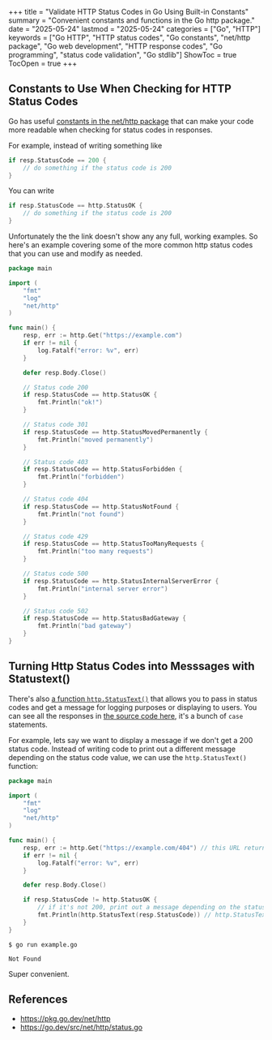 +++
title = "Validate HTTP Status Codes in Go Using Built-in Constants"
summary = "Convenient constants and functions in the Go http package."
date = "2025-05-24"
lastmod = "2025-05-24"
categories = ["Go", "HTTP"]
keywords = ["Go HTTP", "HTTP status codes", "Go constants", "net/http package", "Go web development", "HTTP response codes", "Go programming", "status code validation", "Go stdlib"]
ShowToc = true
TocOpen = true
+++

## Constants to Use When Checking for HTTP Status Codes

Go has useful [constants in the net/http package](https://pkg.go.dev/net/http#pkg-constants) that can make your code more readable when checking for status codes in responses.

For example, instead of writing something like

```go
if resp.StatusCode == 200 {
    // do something if the status code is 200
}
```

You can write
```go
if resp.StatusCode == http.StatusOK {
    // do something if the status code is 200
}
```

Unfortunately the the link doesn't show any any full, working examples. So here's an example covering some of the more common http status codes that you can use and modify as needed.

```go
package main

import (
	"fmt"
	"log"
	"net/http"
)

func main() {
	resp, err := http.Get("https://example.com")
	if err != nil {
		log.Fatalf("error: %v", err)
	}

	defer resp.Body.Close()

	// Status code 200
	if resp.StatusCode == http.StatusOK {
		fmt.Println("ok!")
	}

	// Status code 301
	if resp.StatusCode == http.StatusMovedPermanently {
		fmt.Println("moved permanently")
	}

	// Status code 403
	if resp.StatusCode == http.StatusForbidden {
		fmt.Println("forbidden")
	}

	// Status code 404
	if resp.StatusCode == http.StatusNotFound {
		fmt.Println("not found")
	}

	// Status code 429
	if resp.StatusCode == http.StatusTooManyRequests {
		fmt.Println("too many requests")
	}

	// Status code 500
	if resp.StatusCode == http.StatusInternalServerError {
		fmt.Println("internal server error")
	}

	// Status code 502
	if resp.StatusCode == http.StatusBadGateway {
		fmt.Println("bad gateway")
	}
}
```

## Turning Http Status Codes into Messsages with Statustext()

There's also [a function `http.StatusText()`](https://pkg.go.dev/net/http#StatusText) that allows you to pass in status codes and get a message for logging purposes or displaying to users. You can see all the responses in [the source code here](https://go.dev/src/net/http/status.go), it's a bunch of `case` statements.

For example, lets say we want to display a message if we don't get a 200 status code. Instead of writing code to print out a different message depending on the status code value, we can use the `http.StatusText()` function:

```go
package main

import (
	"fmt"
	"log"
	"net/http"
)

func main() {
	resp, err := http.Get("https://example.com/404") // this URL returns a 404 status code
	if err != nil {
		log.Fatalf("error: %v", err)
	}

	defer resp.Body.Close()

	if resp.StatusCode != http.StatusOK {
		// if it's not 200, print out a message depending on the status code
		fmt.Println(http.StatusText(resp.StatusCode)) // http.StatusText() is called here
	}
}
```

```
$ go run example.go

Not Found
```

Super convenient.

## References
- https://pkg.go.dev/net/http
- https://go.dev/src/net/http/status.go
